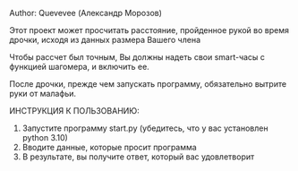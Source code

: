 Author: Quevevee (Александр Морозов)

Этот проект может просчитать расстояние, пройденное рукой во время дрочки, исходя из данных размера Вашего члена

Чтобы рассчет был точным, Вы должны надеть свои smart-часы с функцией шагомера, и включить ее.

После дрочки, прежде чем запускать программу, обязательно вытрите руки от малафьи.

ИНСТРУКЦИЯ К ПОЛЬЗОВАНИЮ:

1. Запустите программу start.py (убедитесь, что у вас установлен python 3.10)
2. Вводите данные, которые просит программа
3. В результате, вы получите ответ, который вас удовлетворит